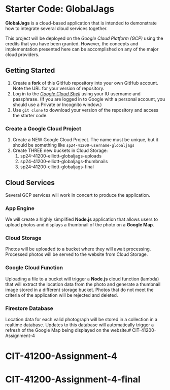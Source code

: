 # Starter Code: GlobalJags
**GlobalJags** is a cloud-based application that is intended to demonstrate how to integrate several cloud services together.

This project will be deployed on the *Google Cloud Platform (GCP)* using the credits that you have been granted. However, the concepts and implementation presented here can be accomplished on any of the major cloud providers.

## Getting Started
1. Create a **fork** of this GitHub repository into your own GitHub account. Note the URL for your version of repository.
2. Log in to the [*Google Cloud Shell*](https://shell.cloud.google.com) using your IU username and passphrase. (If you are logged in to Google with a personal account, you should use a Private or Incognito window.)
3. Use `git clone` to download your version of the repository and access the starter code.

### Create a Google Cloud Project
1. Create a NEW Google Cloud Project. The name must be unique, but it should be something like `sp24-41200-username-globaljags`
2. Create THREE new buckets in Cloud Storage:
    1. sp24-41200-elliott-globaljags-uploads
    2. sp24-41200-elliott-globaljags-thumbnails
    3. sp24-41200-elliott-globaljags-final

## Cloud Services
Several GCP services will work in concert to produce the application.

### App Engine
We will create a highly simplified **Node.js** application that allows users to upload photos and displays a thumbnail of the photo on a **Google Map**.

### Cloud Storage
Photos will be uploaded to a bucket where they will await processing. Processed photos will be served to the website from Cloud Storage.

### Google Cloud Function
Uploading a file to a bucket will trigger a **Node.js** cloud function (lambda) that will extract the location data from the photo and generate a thumbnail image stored in a different storage bucket. Photos that do not meet the criteria of the application will be rejected and deleted.

### Firestore Database
Location data for each valid photograph will be stored in a collection in a realtime database. Updates to this database will automatically trigger a refresh of the Google Map being displayed on the website.# CIT-41200-Assignment-4
# CIT-41200-Assignment-4
# CIT-41200-Assignment-4-final
